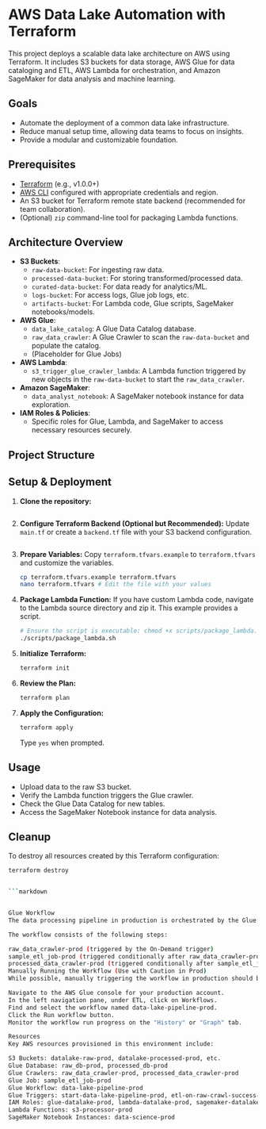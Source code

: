 # AWS Data Lake Automation with Terraform

This project deploys a scalable data lake architecture on AWS using Terraform.
It includes S3 buckets for data storage, AWS Glue for data cataloging and ETL,
AWS Lambda for orchestration, and Amazon SageMaker for data analysis and machine learning.

## Goals

* Automate the deployment of a common data lake infrastructure.
* Reduce manual setup time, allowing data teams to focus on insights.
* Provide a modular and customizable foundation.

## Prerequisites

* [Terraform](https://www.terraform.io/downloads.html) (e.g., v1.0.0+)
* [AWS CLI](https://aws.amazon.com/cli/) configured with appropriate credentials and region.
* An S3 bucket for Terraform remote state backend (recommended for team collaboration).
* (Optional) `zip` command-line tool for packaging Lambda functions.

## Architecture Overview



* **S3 Buckets**:
    * `raw-data-bucket`: For ingesting raw data.
    * `processed-data-bucket`: For storing transformed/processed data.
    * `curated-data-bucket`: For data ready for analytics/ML.
    * `logs-bucket`: For access logs, Glue job logs, etc.
    * `artifacts-bucket`: For Lambda code, Glue scripts, SageMaker notebooks/models.
* **AWS Glue**:
    * `data_lake_catalog`: A Glue Data Catalog database.
    * `raw_data_crawler`: A Glue Crawler to scan the `raw-data-bucket` and populate the catalog.
    * (Placeholder for Glue Jobs)
* **AWS Lambda**:
    * `s3_trigger_glue_crawler_lambda`: A Lambda function triggered by new objects in the `raw-data-bucket` to start the `raw_data_crawler`.
* **Amazon SageMaker**:
    * `data_analyst_notebook`: A SageMaker notebook instance for data exploration.
* **IAM Roles & Policies**:
    * Specific roles for Glue, Lambda, and SageMaker to access necessary resources securely.

## Project Structure



## Setup & Deployment

1.  **Clone the repository:**
    ```bash
    
    ```

2.  **Configure Terraform Backend (Optional but Recommended):**
    Update `main.tf` or create a `backend.tf` file with your S3 backend configuration.
    ```terraform
    
    ```

3.  **Prepare Variables:**
    Copy `terraform.tfvars.example` to `terraform.tfvars` and customize the variables.
    ```bash
    cp terraform.tfvars.example terraform.tfvars
    nano terraform.tfvars # Edit the file with your values
    ```

4.  **Package Lambda Function:**
    If you have custom Lambda code, navigate to the Lambda source directory and zip it.
    This example provides a script.
    ```bash
    # Ensure the script is executable: chmod +x scripts/package_lambda.sh
    ./scripts/package_lambda.sh
    ```
    

5.  **Initialize Terraform:**
    ```bash
    terraform init
    ```

6.  **Review the Plan:**
    ```bash
    terraform plan
    ```

7.  **Apply the Configuration:**
    ```bash
    terraform apply
    ```
    Type `yes` when prompted.

## Usage

* Upload data to the raw S3 bucket.
* Verify the Lambda function triggers the Glue crawler.
* Check the Glue Data Catalog for new tables.
* Access the SageMaker Notebook instance for data analysis.

## Cleanup

To destroy all resources created by this Terraform configuration:
```bash
terraform destroy


```markdown


Glue Workflow
The data processing pipeline in production is orchestrated by the Glue Workflow named data-lake-pipeline-prod. This workflow is triggered by the start-data-lake-pipeline-prod On-Demand trigger.

The workflow consists of the following steps:

raw_data_crawler-prod (triggered by the On-Demand trigger)
sample_etl_job-prod (triggered conditionally after raw_data_crawler-prod succeeds)
processed_data_crawler-prod (triggered conditionally after sample_etl_job-prod succeeds)
Manually Running the Workflow (Use with Caution in Prod)
While possible, manually triggering the workflow in production should be done with caution and potentially only for specific operational needs.

Navigate to the AWS Glue console for your production account.
In the left navigation pane, under ETL, click on Workflows.
Find and select the workflow named data-lake-pipeline-prod.
Click the Run workflow button.
Monitor the workflow run progress on the "History" or "Graph" tab.

Resources
Key AWS resources provisioned in this environment include:

S3 Buckets: datalake-raw-prod, datalake-processed-prod, etc.
Glue Database: raw_db-prod, processed_db-prod
Glue Crawlers: raw_data_crawler-prod, processed_data_crawler-prod
Glue Job: sample_etl_job-prod
Glue Workflow: data-lake-pipeline-prod
Glue Triggers: start-data-lake-pipeline-prod, etl-on-raw-crawl-success-prod, processed-crawl-on-etl-success-prod
IAM Roles: glue-datalake-prod, lambda-datalake-prod, sagemaker-datalake-prod
Lambda Functions: s3-processor-prod
SageMaker Notebook Instances: data-science-prod